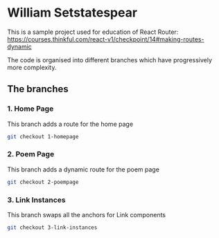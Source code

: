 # William Setstatespear

This is a sample project used for education of React Router: https://courses.thinkful.com/react-v1/checkpoint/14#making-routes-dynamic

The code is organised into different branches which have progressively more complexity.

## The branches

### 1. Home Page

This branch adds a route for the home page

```bash
git checkout 1-homepage
```

### 2. Poem Page

This branch adds a dynamic route for the poem page

```bash
git checkout 2-poempage
```

### 3. Link Instances

This branch swaps all the anchors for Link components

```bash
git checkout 3-link-instances
```
